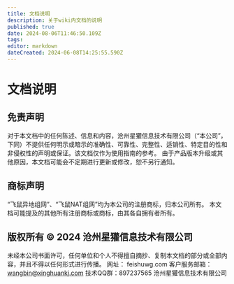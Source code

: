 ```yaml
---
title: 文档说明
description: 关于wiki内文档的说明
published: true
date: 2024-08-06T11:46:50.109Z
tags: 
editor: markdown
dateCreated: 2024-06-08T14:25:55.590Z
---
```


# 文档说明
## 免责声明
对于本文档中的任何陈述、信息和内容，沧州星獾信息技术有限公司（“本公司”，下同）不提供任何明示或暗示的准确性、可靠性、完整性、适销性、特定目的性和非侵权性的声明或保证。该文档仅作为使用指南的参考。
由于产品版本升级或其他原因，本文档可能会不定期进行更新或修改，恕不另行通知。
## 商标声明 
“飞鼠异地组网”、“飞鼠NAT组网”均为本公司的注册商标，归本公司所有。 本文档可能提及的其他所有注册商标或商标，由其各自拥有者所有。
## 版权所有 © 2024 沧州星獾信息技术有限公司
未经本公司书面许可，任何单位和个人不得擅自摘抄、复制本文档的部分或全部内容，并且不得以任何形式进行传播。
网址： feishuwg.com 
客户服务邮箱： wangbin@xinghuankj.com
技术QQ群：897237565
沧州星獾信息技术有限公司
